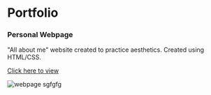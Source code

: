 # Portfolio

### Personal Webpage

"All about me"  website created to practice aesthetics. Created using HTML/CSS. 

[Click here to view](http://moe.stuy.edu/~aruhee30/personalwebsite.html)

![webpage](https://user-images.githubusercontent.com/120322040/207996560-02eb50e4-11a6-40fe-be45-deb0f78702af.png)
sgfgfg
